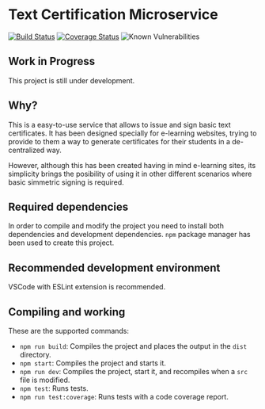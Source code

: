 # Text Certification Microservice

[![Build Status](https://travis-ci.com/oegea/certification-service.svg?branch=master)](https://travis-ci.com/oegea/certification-service) [![Coverage Status](https://coveralls.io/repos/github/oegea/certification-service/badge.svg?branch=master)](https://coveralls.io/github/oegea/certification-service?branch=master) ![Known Vulnerabilities](https://snyk.io/test/github/oegea/certification-service/badge.svg)

## Work in Progress

This project is still under development.

## Why?

This is a easy-to-use service that allows to issue and sign basic text certificates. It has been designed specially for e-learning websites, trying to provide to them a way to generate certificates for their students in a de-centralized way.

However, although this has been created having in mind e-learning sites, its simplicity brings the posibility of using it in other different scenarios where basic simmetric signing is required.

## Required dependencies

In order to compile and modify the project you need to install both dependencies and development dependencies.
`npm` package manager has been used to create this project.

## Recommended development environment

VSCode with ESLint extension is recommended.

## Compiling and working

These are the supported commands:
* `npm run build`: Compiles the project and places the output in the `dist` directory.
* `npm start`: Compiles the project and starts it.
* `npm run dev`: Compiles the project, start it, and recompiles when a `src` file is modified.
* `npm test`: Runs tests.
* `npm run test:coverage`: Runs tests with a code coverage report.